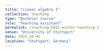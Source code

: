 ```yaml
---
title: "Linear algebra I"
collection: teaching
type: "Bachelor course"
role: "Teaching assistant"
permalink: /teaching/2015-winter-teaching-1
venue: "University of Stuttgart"
date: 2015-10-01
location: "Stuttgart, Germany"
---
```

